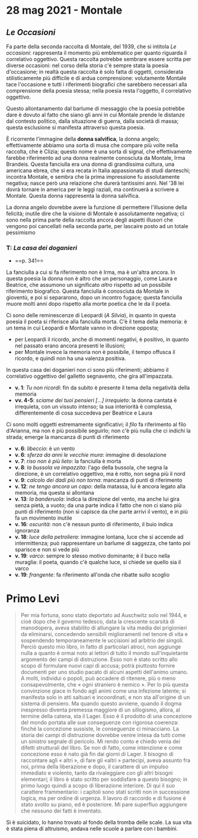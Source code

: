 # 28 mag 2021 - Montale

## *Le Occasioni*

Fa parte della seconda raccolta di Montale, del 1939, che si intitola *Le occasioni*: rappresenta il momento più emblematico per quanto riguarda il correlativo oggettivo. Questa raccolta potrebbe sembrare essere scritta per diverse occasioni: nel corso della storia c'è sempre stata la poesia d'occasione; in realtà questa raccolta è solo fatta di oggetti, considerata stilisticamente più difficile e di ardua comprensione: volutamente Montale tace l'occasione e tutti i riferimenti biografici che sarebbero necessari alla comprensione della poesia stessa; nella poesia resta l'oggetto, il correlativo oggettivo.

Questo allontanamento dal barlume di messaggio che la poesia potrebbe dare è dovuto al fatto che siano gli anni in cui Montale prende le distanze dal contesto politico, dalla situazione di guerra, dalla società di massa; questa esclusione si manifesta attraverso questa poesia.

È ricorrente l'immagine della **donna salvifica**, la donna angelo; effettivamente abbiamo una sorta di musa che compare più volte nella raccolta, che è Clizia; questo nome è una sorta di signal, che effettivamente farebbe riferimento ad una donna realmente conosciuta da Montale, Irma Brandeis. Questa fanciulla era una donna di grandissima cultura, una americana ebrea, che si era recata in Italia appassionata di studi danteschi; incontra Montale, e sembra che la prima impressione fu assolutamente negativa; nasce però una relazione che durerà tantissimi anni. Nel '38 lei dovrà tornare in america per le leggi raziali, ma continuerà a scrivere a Montale. Questa donna rappresenta la donna salvifica.

La donna angelo dovrebbe avere la funzione di permettere l'illusione della felicità; inutile dire che la visione di Montale è assolutamente negativa; ci sono nella prima parte della raccolta ancora degli aspetti illusori che vengono poi cancellati nella seconda parte, per lascaire posto ad un totale pessimismo

### T: *La casa dei doganieri*

- ==p. 341==

La fanciulla a cui si fa riferimento non è Irma, ma è un'altra ancora. In questa poesia la donna non è altro che un personaggio, come Laura e Beatrice, che assumono un significato _altro_ rispetto ad un possibile riferimento biografico. Questa fanciulla è conosciuta da Montale in gioventù, e poi si separarono, dopo un incontro fugace; questa fanciulla muore molti anni dopo rispetto alla morte poetica che le da il poeta.

Ci sono delle reminescenze di Leopardi (*A Silvia*), in quanto in questa poesia il poeta si riferisce alla fanciulla morta. C'è il tema della memoria: è un tema in cui Leopardi e Montale vanno in direzione opposta;

- per Leopardi il ricordo, anche di momenti negativi, è positivo, in quanto nel passato erano ancora presenti le illusioni;
- per Montale invece la memoria non è possibile, il tempo offusca il ricordo, e quindi non ha una valenza positiva.

In questa casa dei doganieri non ci sono più riferimenti; abbiamo il correlativo oggettivo del galletto segnavento, che gira all'impazzata.

- **v. 1**: *Tu non ricordi*: fin da subito è presente il tema della negatività della memoria
- **vv. 4-5**: *sciame dei tuoi pensieri [...] irrequieto*: la donna cantata è irrequieta, con un vissuto intenso; la sua interiorità è complessa, differentemente di cosa succedeva per Beatrice e Laura

Ci sono molti oggetti estremamente significativi; il *filo* fa riferimento al filo d'Arianna, ma non è più possibile seguirlo; non c'è più nulla che ci indichi la strada; emerge la mancanza di punti di riferimento

- **v. 6**: *libeccio*: è un vento
- **v. 6**: *sferza da anni le vecchie mura*: immagine di desolazione
- **v. 7**: *riso non è più lieto*: la fanciulla è morta
- **v. 8**: *la bussola va impazzita*: l'ago della bussola, che segna la direzione, è un correlativo oggettivo, ma è rotto, non segna più il nord
- **v. 9**: *calcolo dei dadi più non torna*: mancanza di punti di riferimento
- **v. 12**: *ne tengo ancora un capo*: della matassa, lui è ancora legato alla memoria, ma questa si allontana
- **v. 13**: *la banderuola*: indica la direzione del vento, ma anche lui gira senza pietà, a vuoto; da una parte indica il fatto che non ci siano più punti di riferimento (non si capisce da che parte arrivi il vento), e in più fa un movimento inutile 
- **v. 16**: *oscurità*: non c'è nessun punto di riferimento, il buio indica ignoranza
- **v. 18**: *luce della petroliera*: immagine lontana, luce che si accende ad intermittenza; può rappresentare un barlume di saggezza, che tanto poi sparisce e non si vede più
- **v. 19**: *varco*: sempre lo stesso motivo dominante; è il buco nella muraglia: il poeta, quando c'è qualche luce, si chiede se quello sia il varco
- **v. 19**: *frangente*: fa riferimento all'onda che ribatte sullo scoglio

# Primo Levi

> Per mia fortuna, sono stato deportato ad Auschwitz solo nel 1944, e cioè dopo che il governo tedesco, data la crescente scarsità di manodopera, aveva stabilito di allungare la vita media dei prigionieri da eliminarsi, concedendo sensibili miglioramenti nel tenore di vita e sospendendo temporaneamente le uccisioni ad arbitrio dei singoli.
> Perciò questo mio libro, in fatto di particolari atroci, non aggiunge nulla a quanto è ormai noto ai lettori di tutto il mondo sull'inquietante argomento dei campi di distruzione. Esso non è stato scritto allo scopo di formulare nuovi capi di accusa; potrà piuttosto fornire documenti per uno studio pacato di alcuni aspetti dell'animo umano. A molti, individui o popoli, può accadere di ritenere, più o meno consapevolmente, che « ogni straniero è nemico ». Per lo più questa convinzione giace in fondo agli animi come una infezione latente; si manifesta solo in atti saltuari e incoordinati, e non sta all'origine di un sistema di pensiero. Ma quando questo avviene, quando il dogma inespresso diventa premessa maggiore di un sillogismo, allora, al termine della catena, sta il Lager.
> Esso è il prodotto di una concezione del mondo portata alle sue conseguenze con rigorosa coerenza: finché la concezione sussiste, le conseguenze ci minacciano. La storia dei campi di distruzione dovrebbe venire intesa da tutti come un sinistro segnale di pericolo.
> Mi rendo conto e chiedo venia dei difetti strutturali del libro. Se non di fatto, come intenzione e come concezione esso è nato già fin dai giorni di Lager. Il bisogno di raccontare agli « altri », di fare gli «altri » partecipi, aveva assunto fra noi, prima della liberazione e dopo, il carattere di un impulso immediato e violento, tanto da rivaleggiare con gli altri bisogni elementari; il libro è stato scritto per soddisfare a questo bisogno; in primo luogo quindi a scopo di liberazione interiore. Di qui il suo carattere frammentario: i capitoli sono stati scritti non in successione logica, ma per ordine di urgenza. Il lavoro di raccordo e di fusione è stato svolto su piano, ed è posteriore.
> Mi pare superfluo aggiungere che nessuno dei fatti è inventato.

Si è suicidato, lo hanno trovato al fondo della tromba delle scale. La sua vita è stata piena di altruismo, andava nelle scuole a parlare con i bambini.